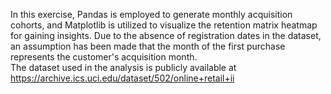 In this exercise, Pandas is employed to generate monthly acquisition cohorts, and Matplotlib is utilized to visualize the retention matrix heatmap for gaining insights. Due to the absence of registration dates in the dataset, an assumption has been made that the month of the first purchase represents the customer's acquisition month. <br>
The dataset used in the analysis is publicly available at https://archive.ics.uci.edu/dataset/502/online+retail+ii
